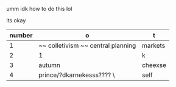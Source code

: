 umm idk how to do this lol


its okay

| number            |  o              |       t |
| ----------------- |   ------------- |----- |
| 1            |    ~~ colletivism ~~ central planning          | markets |
| 2 | 1 | k |
| 3 | autumn | cheexse |
| 4 | prince/?dkarnekesss???? \ | self
